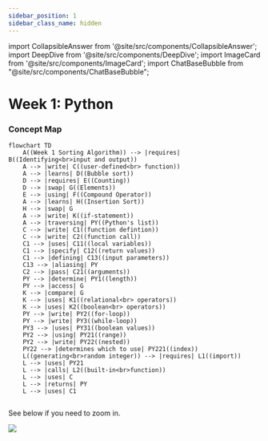 ```yaml
---
sidebar_position: 1
sidebar_class_name: hidden
---
```


import CollapsibleAnswer from '@site/src/components/CollapsibleAnswer';
import DeepDive from '@site/src/components/DeepDive';
import ImageCard from '@site/src/components/ImageCard';
import ChatBaseBubble from "@site/src/components/ChatBaseBubble";

# Week 1: Python
<ChatBaseBubble/>

### Concept Map

```mermaid
flowchart TD
    A((Week 1 Sorting Algorithm)) --> |requires| B((Identifying<br>input and output))
    A --> |write| C((user-defined<br> function))
    A --> |learns| D((Bubble sort))
    D --> |requires| E((Counting))
    D --> |swap| G((Elements))
    E --> |using| F((Compound Operator))
    A --> |learns| H((Insertion Sort))
    H --> |swap| G
    A --> |write| K((if-statement))
    A --> |traversing| PY((Python's list))
    C --> |write| C1((function defintion))
    C --> |write| C2((function call))
    C1 --> |uses| C11((local variables))
    C1 --> |specify| C12((return values))
    C1 --> |defining| C13((input parameters))
    C13 --> |aliasing| PY
    C2 --> |pass| C21((arguments))
    PY --> |determine| PY1((length))
    PY --> |access| G
    K --> |compare| G
    K --> |uses| K1((relational<br> operators))
    K --> |uses| K2((boolean<br> operators))
    PY --> |write| PY2((for-loop))
    PY --> |write| PY3((while-loop))
    PY3 --> |uses| PY31((boolean values))
    PY2 --> |using| PY21((range))
    PY2 --> |write| PY22((nested))
    PY22 --> |determines which to use| PY221((index))
    L((generating<br>random integer)) --> |requires| L1((import))
    L --> |uses| PY21
    L --> |calls| L2((built-in<br>function))
    L --> |uses| C
    L --> |returns| PY
    L --> |uses| C1


```

See below if you need to zoom in.

![](https://www.dropbox.com/scl/fi/2m30d6g1npyaicio55c3k/DDW-Concept-Map-Week-1.drawio.png?rlkey=guq9lfakcv38hsqw0442axi6q&raw=1)
